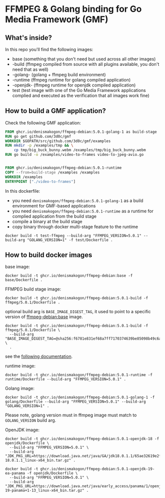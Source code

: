 # FFMPEG & Golang binding for Go Media Framework (GMF)

## What's inside?

In this repo you'll find the following images:

 - base (something that you don't need but used across all other images)
 - <ffmpeg-version>-build (ffmpeg compiled from source with all plugins available, you don't need that as well)
 - <ffmpeg-version>-golang-<golang-version> (golang + ffmpeg build environment)
 - <ffmpeg-version>-runtime (ffmpeg runtime for golang compiled application)
 - <ffmpeg-version>-openjdk-<jdk-version> (ffmpeg runtime for openjdk compiled application)
 - test (test image with one of the Go Media Framework applications complied and executed as the verification that all images work fine)

## How to build a GMF application?

Check the following GMF application:

```dockerfile
FROM ghcr.io/denismakogon/ffmpeg-debian:5.0.1-golang-1 as build-stage
RUN go get github.com/3d0c/gmf
WORKDIR $GOPATH/src/github.com/3d0c/gmf/examples
RUN mkdir -p /examples/tmp && \
    cp tmp/big_buck_bunny.webm /examples/tmp/big_buck_bunny.webm
RUN go build -o /examples/video-to-frames video-to-jpeg-avio.go


FROM ghcr.io/denismakogon/ffmpeg-debian:5.0.1-runtime
COPY --from=build-stage /examples /examples
WORKDIR /examples
ENTRYPOINT ["./video-to-frames"]
```

In this dockerfile:

 - you need `denismakogon/ffmpeg-debian:5.0.1-golang-1` as a build environment for GMF-based applications
 - you need `denismakogon/ffmpeg-debian:5.0.1-runtime` as a runtime for complied application from the build stage
 - compile a binary at the build stage
 - copy binary through docker multi-stage feature to the runtime

```shell
docker build -t test-ffmpeg --build-arg "FFMPEG_VERSION=5.0.1" --build-arg "GOLANG_VERSION=1" -f test/Dockerfile .
```

## How to build docker images

base image:
```shell
docker build -t ghcr.io/denismakogon/ffmpeg-debian:base -f base/Dockerfile .
```

FFMPEG build stage image:
```shell
docker build -t ghcr.io/denismakogon/ffmpeg-debian:5.0.1-build -f ffmpeg/5.0.1/Dockerfile .
```

optional build arg is `BASE_IMAGE_DIGEST_TAG`, it used to point to a specific version of [ffmpeg-debian:base](https://ghcr.io/denismakogon/ffmpeg-debian:base) image.

```shell
docker build -t ghcr.io/denismakogon/ffmpeg-debian:5.0.1-build -f ffmpeg/5.0.1/Dockerfile \
  --build-arg "BASE_IMAGE_DIGEST_TAG=@sha256:f6781e831ef68a7ff7170374639be85098b49c6a7740a3652d2f8f1ba43afc1e" \
  .
```

see the [following documentation](https://github.com/denismakogon/ffmpeg-debian/pkgs/container/ffmpeg-debian/22132531?tag=sha256-f6781e831ef68a7ff7170374639be85098b49c6a7740a3652d2f8f1ba43afc1e.sig).

runtime image:
```shell
docker build -t ghcr.io/denismakogon/ffmpeg-debian:5.0.1-runtime -f runtime/Dockerfile --build-arg "FFMPEG_VERSION=5.0.1" .
```

Golang image:
```shell
docker build -t ghcr.io/denismakogon/ffmpeg-debian:5.0.1-golang-1 -f golang/Dockerfile --build-arg "FFMPEG_VERSION=5.0.1" --build-arg "GOLANG_VERSION=1" .
```
Please note, golang version must in ffmpeg image must match to `GOLANG_VERSION` build arg.

OpenJDK image:
```shell
docker build -t ghcr.io/denismakogon/ffmpeg-debian:5.0.1-openjdk-18 -f openjdk/Dockerfile \
  --build-arg "FFMPEG_VERSION=5.0.1" \
  --build-arg "JDK_PKG_URL=https://download.java.net/java/GA/jdk18.0.1.1/65ae32619e2f40f3a9af3af1851d6e19/2/GPL/openjdk-18.0.1.1_linux-x64_bin.tar.gz" .
```

```shell
docker build -t ghcr.io/denismakogon/ffmpeg-debian:5.0.1-openjdk-19-ea-panama -f openjdk/Dockerfile \
  --build-arg "FFMPEG_VERSION=5.0.1" \
  --build-arg "JDK_PKG_URL=https://download.java.net/java/early_access/panama/1/openjdk-19-panama+1-13_linux-x64_bin.tar.gz" .
```
